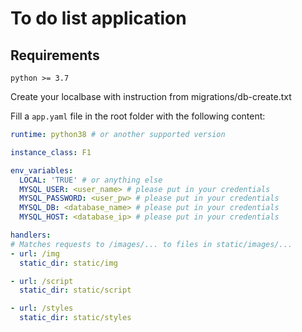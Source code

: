 # To do list application

## Requirements
```
python >= 3.7
```
Create your localbase with instruction from migrations/db-create.txt

Fill a `app.yaml` file in the root folder with the following content:
```yaml
runtime: python38 # or another supported version

instance_class: F1

env_variables:
  LOCAL: 'TRUE' # or anything else
  MYSQL_USER: <user_name> # please put in your credentials
  MYSQL_PASSWORD: <user_pw> # please put in your credentials
  MYSQL_DB: <database_name> # please put in your credentials
  MYSQL_HOST: <database_ip> # please put in your credentials

handlers:
# Matches requests to /images/... to files in static/images/...
- url: /img
  static_dir: static/img

- url: /script
  static_dir: static/script

- url: /styles
  static_dir: static/styles
```

